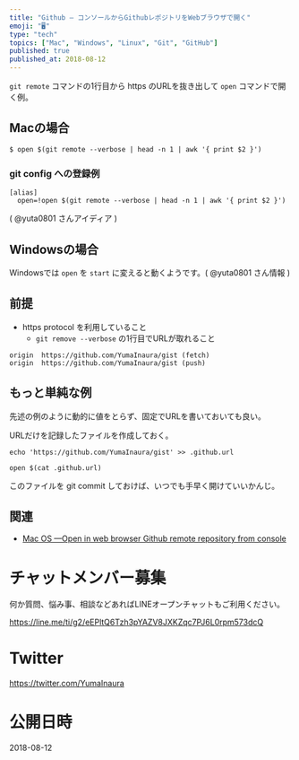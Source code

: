 ```yaml
---
title: "Github — コンソールからGithubレポジトリをWebブラウザで開く"
emoji: "🖥"
type: "tech"
topics: ["Mac", "Windows", "Linux", "Git", "GitHub"]
published: true
published_at: 2018-08-12
---
```


`git remote` コマンドの1行目から https のURLを抜き出して `open` コマンドで開く例。


## Macの場合

```
$ open $(git remote --verbose | head -n 1 | awk '{ print $2 }')
```

### git config への登録例

```
[alias]
  open=!open $(git remote --verbose | head -n 1 | awk '{ print $2 }')
```

( @yuta0801 さんアイディア ) 

## Windowsの場合

Windowsでは `open` を `start` に変えると動くようです。( @yuta0801 さん情報 ) 


## 前提

- https protocol を利用していること
  - `git remove --verbose` の1行目でURLが取れること

```
origin	https://github.com/YumaInaura/gist (fetch)
origin	https://github.com/YumaInaura/gist (push)
```

## もっと単純な例

先述の例のように動的に値をとらず、固定でURLを書いておいても良い。

URLだけを記録したファイルを作成しておく。

```
echo 'https://github.com/YumaInaura/gist' >> .github.url
```

```
open $(cat .github.url)
```

このファイルを git commit しておけば、いつでも手早く開けていいかんじ。

## 関連

- [Mac OS —Open in web browser Github remote repository from console](https://gist.github.com/YumaInaura/a302e564eb4ceb2cfdfcd0bc077ecb5c)








<!-- Update From Qiita API -->

# チャットメンバー募集


何か質問、悩み事、相談などあればLINEオープンチャットもご利用ください。

https://line.me/ti/g2/eEPltQ6Tzh3pYAZV8JXKZqc7PJ6L0rpm573dcQ





# Twitter


https://twitter.com/YumaInaura


<!-- Update From Qiita API -->



# 公開日時

2018-08-12
